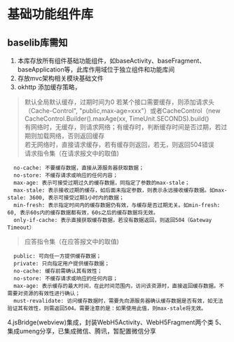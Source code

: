 # 基础功能组件库  
## baselib库需知  
1. 本库存放所有组件基础功能组件，如baseActivity、baseFragment、baseApplication等，此库作用域位于独立组件和功能库间
2. 存放mvc架构相关模块基础文件
3. okhttp 添加缓存策略，
> 默认全局默认缓存，过期时间为0
> 若某个接口需要缓存，则添加请求头（Cache-Control", "public,max-age=xxx"）或者CacheControl（new CacheControl.Builder().maxAge(xx, TimeUnit.SECONDS).build()     
> 有网络时，无缓存，则请求网络；有缓存时，判断缓存时间是否过期，若过期则加载网络，否则返回缓存    
>  若无网络时，直接请求缓存，若有缓存则返回，若无，则返回504错误     
> 请求指令集（在请求报文中的取值)    
  
      no-cache: 不要缓存数据，直接从源服务器获取数据；
      no-store: 不缓存请求或响应的任何内容；
      max-age: 表示可接受过期过久的缓存数据，同指定了参数的max-stale；
      max-stale: 表示接收过期的缓存，如后面未指定参数，则表示永远接收缓存数据。如max-stale: 3600, 表示可接受过期1小时内的数据；
      min-fresh: 表示指定时间内的缓存数据仍有效，与缓存是否过期无关。如min-fresh: 60, 表示60s内的缓存数据都有效，60s之后的缓存数据将无效。
      only-if-cache: 表示直接获取缓存数据，若没有数据返回，则返回504（Gateway Timeout）
> 应答指令集（在应答报文中的取值)       
  
      public: 可向任一方提供缓存数据；
      private: 只向指定用户提供缓存数据；
      no-cache: 缓存前需确认其有效性；
      no-store: 不缓存请求或响应的任何内容；
      max-age: 表示缓存的最大时间，在此时间范围内，访问该资源时，直接返回缓存数据。不需要对资源的有效性进行确认；
      must-revalidate: 访问缓存数据时，需要先向源服务器确认缓存数据是否有效，如无法验证其有效性，则需返回504。需要注意的是：如果使用此值，则max-stale将无效。
4.jsBridge(webview)集成，封装WebH5Activity、WebH5Fragment两个类
5、集成umeng分享，已集成微信、腾讯，暂配置微信分享